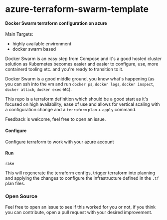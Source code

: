 # azure-terraform-swarm-template

#### Docker Swarm terraform configuration on azure

Main Targets:
- highly available environment
- docker swarm based

Docker Swarm is an easy step from Compose and it's a good hosted cluster solution as Kubernetes becomes easier and easier to configure, use, more containerd tooling etc. and you're ready to transition to it.

Docker Swarm is a good middle ground, you know what's happening (as you can ssh into the vm and run `docker ps`, `docker logs`, `docker inspect`, `docker attach`, `docker exec` etc).

This repo is a terraform definition which should be a good start as it's focused on high availability, ease of use and allows for vertical scaling with a configuration change and a `terraform` `plan` + `apply` command.

Feedback is welcome, feel free to open an issue.

#### Configure

Configure terraform to work with your azure account

#### Run

    rake

This will regenerate the terraform configs, trigger terraform into planning and applying the changes to configure the infrastructure defined in the `.tf` plan files.  

### Open Source

Feel free to open an issue to see if this worked for you or not, if you think you can contribute, open a pull request with your desired improvement.
